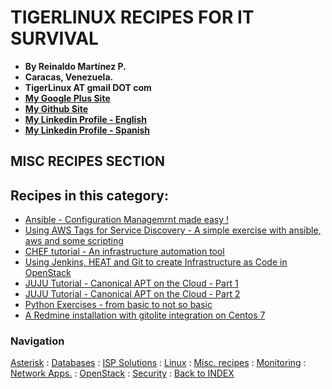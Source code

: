 # TIGERLINUX RECIPES FOR IT SURVIVAL

- **By Reinaldo Martínez P.**
- **Caracas, Venezuela.**
- **TigerLinux AT gmail DOT com**
- **[My Google Plus Site](https://plus.google.com/+ReinaldoMartinez)**
- **[My Github Site](https://github.com/tigerlinux)**
- **[My Linkedin Profile - English](https://ve.linkedin.com/in/tigerlinux/en)**
- **[My Linkedin Profile - Spanish](https://ve.linkedin.com/in/tigerlinux/es)**

## MISC RECIPES SECTION


## Recipes in this category:

- [Ansible - Configuration Managemrnt made easy !](https://github.com/tigerlinux/tigerlinux-extra-recipes/tree/master/recipes/misc/ansible-tutorial)
- [Using AWS Tags for Service Discovery - A simple exercise with ansible, aws and some scripting](https://github.com/tigerlinux/tigerlinux-extra-recipes/tree/master/recipes/misc/aws-ansible-and-tags)
- [CHEF tutorial - An infrastructure automation tool](https://github.com/tigerlinux/tigerlinux-extra-recipes/tree/master/recipes/misc/chef-tutorial)
- [Using Jenkins, HEAT and Git to create Infrastructure as Code in OpenStack](https://github.com/tigerlinux/tigerlinux-extra-recipes/tree/master/recipes/misc)
- [JUJU Tutorial - Canonical APT on the Cloud - Part 1](https://github.com/tigerlinux/tigerlinux-extra-recipes/tree/master/recipes/misc/juju-tut-part1)
- [JUJU Tutorial - Canonical APT on the Cloud - Part 2](https://github.com/tigerlinux/tigerlinux-extra-recipes/tree/master/recipes/misc/juju-tut-part2)
- [Python Exercises - from basic to not so basic](https://github.com/tigerlinux/tigerlinux-extra-recipes/tree/master/recipes/misc/python-learning)
- [A Redmine installation with gitolite integration on Centos 7](https://github.com/tigerlinux/tigerlinux-extra-recipes/tree/master/recipes/misc/redmine-with-gitolite)


### Navigation

[Asterisk](/recipes/asterisk) : [Databases](/recipes/databases) : [ISP Solutions](/recipes/ispapps) : [Linux](/recipes/linux) : [Misc. recipes](/recipes/misc) : [Monitoring](/recipes/monitoring) : [Network Apps.](/recipes/networkapps) : [OpenStack](/recipes/openstack) : [Security](/recipes/security) : [Back to INDEX](/)
